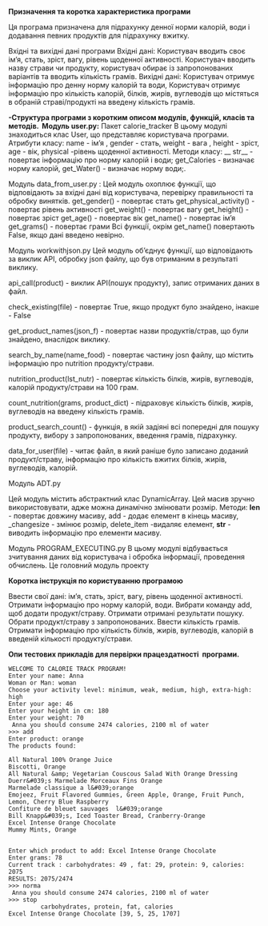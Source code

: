 **Призначення та коротка характеристика програми** 

Ця програма призначена для підрахунку денної норми калорій, води і додавання певних продуктів для підрахунку вжитку.

Вхідні та вихідні дані програми 
Вхідні дані: 
Користувач вводить своє ім’я, стать, зріст, вагу, рівень щоденної активності. Користувач вводить назву страви чи продукту, користувач обирає із запропонованих варіантів та вводить кількість грамів.
Вихідні дані:
Користувач отримує інформацію про денну норму калорій та води,
Користувач отримує інформацію про кількість калорій, білків, жирів, вуглеводів що містяться в обраній страві/продукті на введену кількість грамів. 

**-Структура програми з коротким описом модулів, функцій,  класів та методів.  Модуль user.py:** 
Пакет calorie_tracker
В цьому модулі знаходиться клас User, що представляє користувача програми.
Атрибути класу:  name - ім’я , gender - стать, weight - вага  , height - зріст,  age - вік, physical -рівень щоденної активності.
Методи класу: __ str__ -  повертає інформацію про норму калорій і води; get_Calories - визначає норму калорій, get_Water() - визначає норму води;.

Модуль data_from_user.py :
Цей модуль охоплює функції, що відповідають за вхідні дані від користувача, перевірку правильності та обробку винятків.
get_gender() - повертає стать
get_physical_activity() - повертає рівень активності
get_weight() - повертає вагу
get_height() - повертає зріст
get_age() - повертає вік
get_name() - повертає ім’я
get_grams() - повертає грами
Всі функції, окрім get_name() повертають False, якщо дані введено невірно. 

Модуль workwithjson.py
Цей модуль об’єднує функції, що відповідають за виклик API, обробку json файлу, що був отриманим в результаті виклику.

api_call(product) - виклик API(пошук продукту), запис отриманих даних в файл.

check_existing(file) - повертає True, якщо продукт було знайдено, інакше - False

get_product_names(json_f) - повертає назви продуктів/страв, що були знайдено, внаслідок виклику.

search_by_name(name_food) - повертає частину josn файлу, що містить інформацію про nutrition продукту/страви.

nutrition_product(lst_nutr) - повертає кількість білків, жирів, вуглеводів, калорій продукту/страви на 100 грам.

count_nutrition(grams, product_dict) - підраховує кількість білків, жирів, вуглеводів на введену кількість грамів.

product_search_count() - функція, в якій задіяні всі попередні для пошуку продукту, вибору з запропонованих, введення грамів, підрахунку.

data_for_user(file) - читає файл, в який раніше було записано доданий продукт/страву, інформацію про кількість вжитих білків, жирів, вуглеводів, калорій.


Модуль ADT.py

Цей модуль містить абстрактний клас DynamicArray.
Цей масив зручно використовувати, адже можна динамічно змінювати розмір. Методи: __len__ - повертає довжину масиву, add - додає елемент в кінець масиву, _сhangesize - змінює розмір, delete_item -видаляє елемент, __str__ - виводить інформацію про елементи масиву.

Модуль PROGRAM_EXECUTING.py
В цьому модулі відбувається зчитування даних від користувача і обробка інформації, проведення обчислень. Це головний модуль проекту

**Коротка інструкція по користуванню програмою** 

Ввести свої дані: ім’я,  стать, зріст, вагу, рівень щоденної активності.
Отримати інформацію про норму калорій, води.
Вибрати команду add, щоб додати продукт/страву. Отримати отримані результати пошуку. Обрати продукт/страву з запропонованих. Ввести кількість грамів. Отримати інформацію про кількість білків, жирів, вуглеводів, калорій в введеній кількості продукту/страви.

**Опи тестових прикладів для первірки працездатності  програми.** 
````
WELCOME TO CALORIE TRACK PROGRAM!
Enter your name: Anna
Woman or Man: woman
Choose your activity level: minimum, weak, medium, high, extra-high: high
Enter your age: 46
Enter your height in cm: 180
Enter your weight: 70
 Anna you should consume 2474 calories, 2100 ml of water
>>> add
Enter product: orange
The products found: 

All Natural 100% Orange Juice
Biscotti, Orange
All Natural &amp; Vegetarian Couscous Salad With Orange Dressing
Duerr&#039;s Marmelade Morceaux Fins Orange
Marmelade classique a l&#039;orange
Emojeez, Fruit Flavored Gummies, Green Apple, Orange, Fruit Punch, Lemon, Cherry Blue Raspberry
Confiture de bleuet sauvages  l&#039;orange
Bill Knapp&#039;s, Iced Toaster Bread, Cranberry-Orange
Excel Intense Orange Chocolate
Mummy Mints, Orange


Enter which product to add: Excel Intense Orange Chocolate
Enter grams: 78
Current track : carbohydrates: 49 , fat: 29, protein: 9, calories: 2075
RESULTS: 2075/2474
>>> norma
 Anna you should consume 2474 calories, 2100 ml of water
>>> stop
		 carbohydrates, protein, fat, calories
Excel Intense Orange Chocolate [39, 5, 25, 1707]